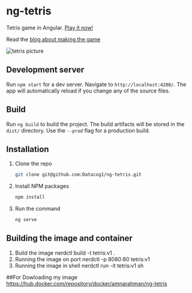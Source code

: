 # ng-tetris

Tetris game in Angular. [Play it now!](https://focused-mestorf-930f82.netlify.com/)

Read the [blog about making the game](https://medium.com/angular-in-depth/game-development-tetris-in-angular-64ef96ce56f7?sk=66ab4b5774919de28eecd3a2662557a4) 

![tetris picture](src/assets/share-image-large.png)

## Development server

Run `npm start` for a dev server. Navigate to `http://localhost:4200/`. The app will automatically reload if you change any of the source files.

## Build

Run `ng build` to build the project. The build artifacts will be stored in the `dist/` directory. Use the `--prod` flag for a production build.


## Installation 

1. Clone the repo
   ```sh
   git clone git@github.com:Datacog1/ng-tetris.git
   ```
2. Install NPM packages
   ```sh
   npm install
   ```
3. Run the command
   ```sh
   ng serve
   ```
## Building the image and container

1. Build the image
	nerdctl build -t tetris:v1 .
2. Running the image on port
	nerdctl -p 8080:80 tetris:v1 
3. Running the image in shell 
	nerdctl run -it tetris:v1 sh

##For Dowloading my image
https://hub.docker.com/repository/docker/amnarahman/ng-tetris
